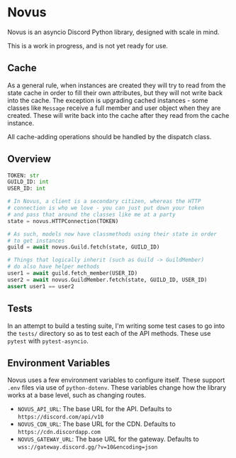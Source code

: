 # Novus

Novus is an asyncio Discord Python library, designed with scale in mind.

This is a work in progress, and is not yet ready for use.

## Cache

As a general rule, when instances are created they will try to read from the state cache in order to fill their own attributes, but they will not write back into the cache. The exception is upgrading cached instances - some classes like `Message` receive a full member and user object when they are created. These will write back into the cache after they read from the cache instance.

All cache-adding operations should be handled by the dispatch class.

## Overview

```py
TOKEN: str
GUILD_ID: int
USER_ID: int

# In Novus, a client is a secondary citizen, whereas the HTTP
# connection is who we love - you can just put down your token
# and pass that around the classes like me at a party
state = novus.HTTPConnection(TOKEN)

# As such, models now have classmethods using their state in order
# to get instances
guild = await novus.Guild.fetch(state, GUILD_ID)

# Things that logically inherit (such as Guild -> GuildMember)
# do also have helper methods
user1 = await guild.fetch_member(USER_ID)
user2 = await novus.GuildMember.fetch(state, GUILD_ID, USER_ID)
assert user1 == user2
```

## Tests

In an attempt to build a testing suite, I'm writing some test cases to go into the `tests/` directory so as to test each of the API methods. These use `pytest` with `pytest-asyncio`.

## Environment Variables

Novus uses a few environment variables to configure itself. These support
`.env` files via use of `python-dotenv`. These variables change how the library
works at a base level, such as changing routes.

- `NOVUS_API_URL`: The base URL for the API. Defaults to `https://discord.com/api/v10`
- `NOVUS_CDN_URL`: The base URL for the CDN. Defaults to `https://cdn.discordapp.com`
- `NOVUS_GATEWAY_URL`: The base URL for the gateway. Defaults to `wss://gateway.discord.gg/?v=10&encoding=json`
